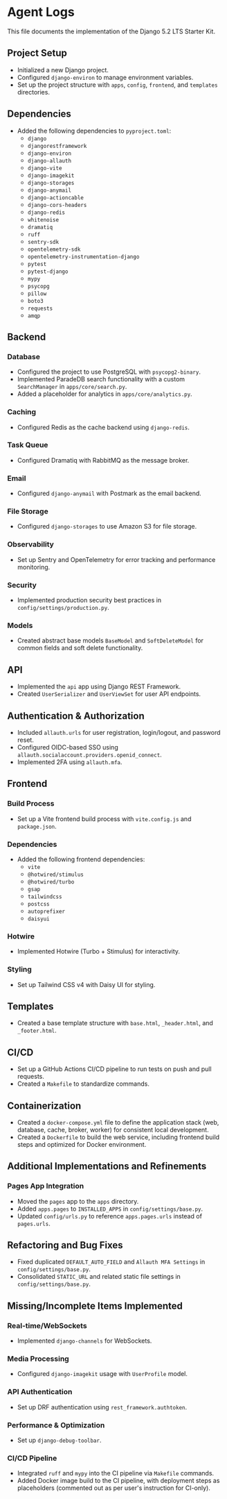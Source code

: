 # Agent Logs

This file documents the implementation of the Django 5.2 LTS Starter Kit.

## Project Setup

- Initialized a new Django project.
- Configured `django-environ` to manage environment variables.
- Set up the project structure with `apps`, `config`, `frontend`, and `templates` directories.

## Dependencies

- Added the following dependencies to `pyproject.toml`:
  - `django`
  - `djangorestframework`
  - `django-environ`
  - `django-allauth`
  - `django-vite`
  - `django-imagekit`
  - `django-storages`
  - `django-anymail`
  - `django-actioncable`
  - `django-cors-headers`
  - `django-redis`
  - `whitenoise`
  - `dramatiq`
  - `ruff`
  - `sentry-sdk`
  - `opentelemetry-sdk`
  - `opentelemetry-instrumentation-django`
  - `pytest`
  - `pytest-django`
  - `mypy`
  - `psycopg`
  - `pillow`
  - `boto3`
  - `requests`
  - `amqp`

## Backend

### Database

- Configured the project to use PostgreSQL with `psycopg2-binary`.
- Implemented ParadeDB search functionality with a custom `SearchManager` in `apps/core/search.py`.
- Added a placeholder for analytics in `apps/core/analytics.py`.

### Caching

- Configured Redis as the cache backend using `django-redis`.

### Task Queue

- Configured Dramatiq with RabbitMQ as the message broker.

### Email

- Configured `django-anymail` with Postmark as the email backend.

### File Storage

- Configured `django-storages` to use Amazon S3 for file storage.

### Observability

- Set up Sentry and OpenTelemetry for error tracking and performance monitoring.

### Security

- Implemented production security best practices in `config/settings/production.py`.

### Models

- Created abstract base models `BaseModel` and `SoftDeleteModel` for common fields and soft delete functionality.

## API

- Implemented the `api` app using Django REST Framework.
- Created `UserSerializer` and `UserViewSet` for user API endpoints.

## Authentication & Authorization

- Included `allauth.urls` for user registration, login/logout, and password reset.
- Configured OIDC-based SSO using `allauth.socialaccount.providers.openid_connect`.
- Implemented 2FA using `allauth.mfa`.

## Frontend

### Build Process

- Set up a Vite frontend build process with `vite.config.js` and `package.json`.

### Dependencies

- Added the following frontend dependencies:
  - `vite`
  - `@hotwired/stimulus`
  - `@hotwired/turbo`
  - `gsap`
  - `tailwindcss`
  - `postcss`
  - `autoprefixer`
  - `daisyui`

### Hotwire

- Implemented Hotwire (Turbo + Stimulus) for interactivity.

### Styling

- Set up Tailwind CSS v4 with Daisy UI for styling.

## Templates

- Created a base template structure with `base.html`, `_header.html`, and `_footer.html`.

## CI/CD

- Set up a GitHub Actions CI/CD pipeline to run tests on push and pull requests.
- Created a `Makefile` to standardize commands.

## Containerization

- Created a `docker-compose.yml` file to define the application stack (web, database, cache, broker, worker) for consistent local development.
- Created a `Dockerfile` to build the web service, including frontend build steps and optimized for Docker environment.

## Additional Implementations and Refinements

### Pages App Integration

- Moved the `pages` app to the `apps` directory.
- Added `apps.pages` to `INSTALLED_APPS` in `config/settings/base.py`.
- Updated `config/urls.py` to reference `apps.pages.urls` instead of `pages.urls`.

## Refactoring and Bug Fixes

- Fixed duplicated `DEFAULT_AUTO_FIELD` and `Allauth MFA Settings` in `config/settings/base.py`.
- Consolidated `STATIC_URL` and related static file settings in `config/settings/base.py`.

## Missing/Incomplete Items Implemented

### Real-time/WebSockets

- Implemented `django-channels` for WebSockets.

### Media Processing

- Configured `django-imagekit` usage with `UserProfile` model.

### API Authentication

- Set up DRF authentication using `rest_framework.authtoken`.

### Performance & Optimization

- Set up `django-debug-toolbar`.

### CI/CD Pipeline

- Integrated `ruff` and `mypy` into the CI pipeline via `Makefile` commands.
- Added Docker image build to the CI pipeline, with deployment steps as placeholders (commented out as per user's instruction for CI-only).